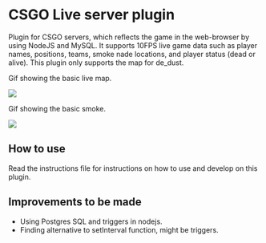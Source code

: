 # CSGO Live server plugin
Plugin for CSGO servers, which reflects the game in the web-browser by using NodeJS and MySQL. It supports 10FPS live game data such as player names, positions, teams, smoke nade locations, and player status (dead or alive). This plugin only supports the map for de_dust.

Gif showing the basic live map.

![](https://i.gyazo.com/397539dfc3e234302a52d9f641cf0314.gif)

Gif showing the basic smoke.

![](https://i.gyazo.com/cc8593c17a535e79b03685ca0bfb6bf9.gif)

## How to use
Read the instructions file for instructions on how to use and develop on this plugin.

## Improvements to be made
* Using Postgres SQL and triggers in nodejs. 
* Finding alternative to setInterval function, might be triggers.
